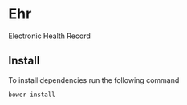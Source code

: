 # Ehr
Electronic Health Record


## Install

To install dependencies run the following command
```bash
bower install
```